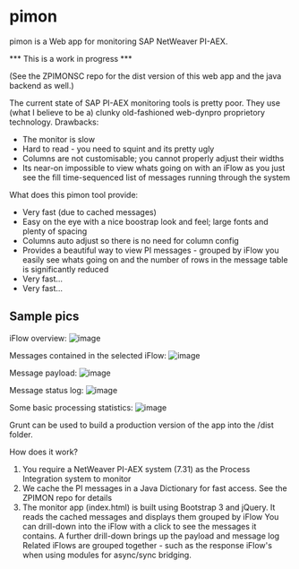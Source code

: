 pimon
=====

pimon is a Web app for monitoring SAP NetWeaver PI-AEX.

*** This is a work in progress ***

(See the ZPIMONSC repo for the dist version of this web app and the java backend as well.)


The current state of SAP PI-AEX monitoring tools is pretty poor. They use (what I believe to be a) clunky old-fashioned web-dynpro proprietory technology.
Drawbacks:
 - The monitor is slow
 - Hard to read - you need to squint and its pretty ugly
 - Columns are not customisable; you cannot properly adjust their widths
 - Its near-on impossible to view whats going on with an iFlow as you just see the fill time-sequenced list of messages running through the system
 
What does this pimon tool provide:
 - Very fast (due to cached messages)
 - Easy on the eye with a nice boostrap look and feel; large fonts and plenty of spacing
 - Columns auto adjust so there is no need for column config
 - Provides a beautiful way to view PI messages - grouped by iFlow you easily see whats going on and the number of rows in the message table is significantly reduced
 - Very fast...
 - Very fast...


Sample pics
-----------

iFlow overview: ![image](https://f.cloud.github.com/assets/1317161/2434208/07695842-adad-11e3-89f9-ff695cd8e948.png)

Messages contained in the selected iFlow: ![image](https://f.cloud.github.com/assets/1317161/2434225/7a3b3502-adad-11e3-8447-3e654f572abd.png)

Message payload: ![image](https://f.cloud.github.com/assets/1317161/2434236/ba2992e4-adad-11e3-9748-6f8877f5abd5.png)

Message status log: ![image](https://f.cloud.github.com/assets/1317161/2434248/f962c250-adad-11e3-98ba-564400b31e37.png)

Some basic processing statistics: ![image](https://f.cloud.github.com/assets/1317161/2434266/4e15a5e2-adae-11e3-8ad7-395f82be9720.png)


Grunt can be used to build a production version of the app into the /dist folder.


How does it work?

1) You require a NetWeaver PI-AEX system (7.31) as the Process Integration system to monitor
2) We cache the PI messages in a Java Dictionary for fast access. See the ZPIMON repo for details
3) The monitor app (index.html) is built using Bootstrap 3 and jQuery. It reads the cached messages and displays them grouped by iFlow
   You can drill-down into the iFlow with a click to see the messages it contains. A further drill-down brings up the payload and message log
   Related iFlows are grouped together - such as the response iFlow's when using modules for async/sync bridging.
   
